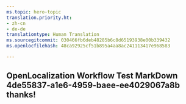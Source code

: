 ```yaml
---
ms.topic: hero-topic
translation.priority.ht:
- zh-cn
- de-de
translationtype: Human Translation
ms.sourcegitcommit: 030466fb6deb48285b6c8d65193938e00b339432
ms.openlocfilehash: 48ca92925cf51b895a4aa8ac241113417e968583

---
```

## OpenLocalization Workflow Test MarkDown 4de55837-a1e6-4959-baee-ee4029067a8b thanks!



<!--HONumber=Aug16_HO3-->


